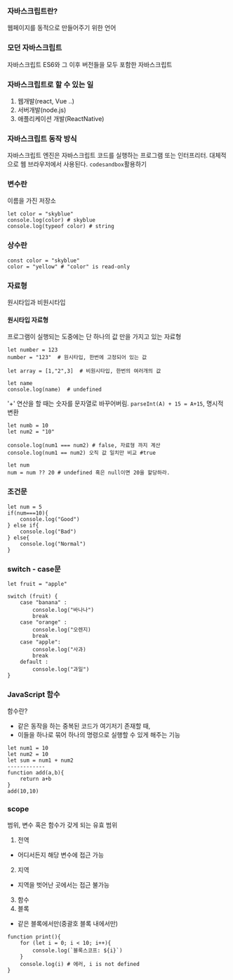 ### 자바스크립트란?

웹페이지를 동적으로 만들어주기 위한 언어

### 모던 자바스크립트

자바스크립트 ES6와 그 이후 버전들을 모두 포함한 자바스크립트

### 자바스크립트로 할 수 있는 일

1. 웹개발(react, Vue ..)
2. 서버개발(node.js)
3. 애플리케이션 개발(ReactNative)

### 자바스크립트 동작 방식

자바스크립트 엔진은 자바스크립트 코드를 실행하는 프로그램 또는 인터프리터.
대체적으로 웹 브라우저에서 사용된다.
`codesandbox`활용하기

### 변수란

이름을 가진 저장소

```
let color = "skyblue"
console.log(color) # skyblue
console.log(typeof color) # string
```

### 상수란

```
const color = "skyblue"
color = "yellow" # "color" is read-only
```

### 자료형

원시타입과 비원시타입

#### 원시타입 자료형

프로그램이 실행되는 도중에는 단 하나의 값 만을 가지고 있는 자료형

```
let number = 123
number = "123"  # 원시타입, 한번에 고정되어 있는 값

let array = [1,"2",3]  # 비원시타입, 한번의 여러개의 값

let name
console.log(name)  # undefined
```

'+' 연산을 할 때는 숫자를 문자열로 바꾸어버림.
`parseInt(A) + 15 = A+15`, 명시적 변환

```
let numb = 10
let num2 = "10"

console.log(num1 === num2) # false, 자료형 까지 계산
console.log(num1 == num2) 오직 값 일치만 비교 #true

let num
num = num ?? 20 # undefined 혹은 null이면 20을 할당하라.
```

### 조건문

```
let num = 5
if(num===10){
    console.log("Good")
} else if{
    console.log("Bad")
} else{
    console.log("Normal")
}
```

### switch - case문

```
let fruit = "apple"

switch (fruit) {
    case "banana" :
        console.log("바나나")
        break
    case "orange" :
        console.log("오렌지)
        break
    case "apple":
        console.log("사과)
        break
    default :
        console.log("과일")
}
```

### JavaScript 함수

함수란?

- 같은 동작을 하는 중복된 코드가 여기저기 존재할 때,
- 이들을 하나로 묶어 하나의 명령으로 실행할 수 있게 해주는 기능

```
let num1 = 10
let num2 = 10
let sum = num1 + num2
------------
function add(a,b){
    return a+b
}
add(10,10)
```

### scope

범위, 변수 혹은 함수가 갖게 되는 유효 범위

1. 전역

- 어디서든지 해당 변수에 접근 가능

2. 지역

- 지역을 벗어난 곳에서는 접근 불가능

3. 함수
4. 블록

- 같은 블록에서만(중괄호 블록 내에서만)

```
function print(){
    for (let i = 0; i < 10; i++){
        console.log(`블록스코프: ${i}`)
    }
    console.log(i) # 에러, i is not defined
}
```
